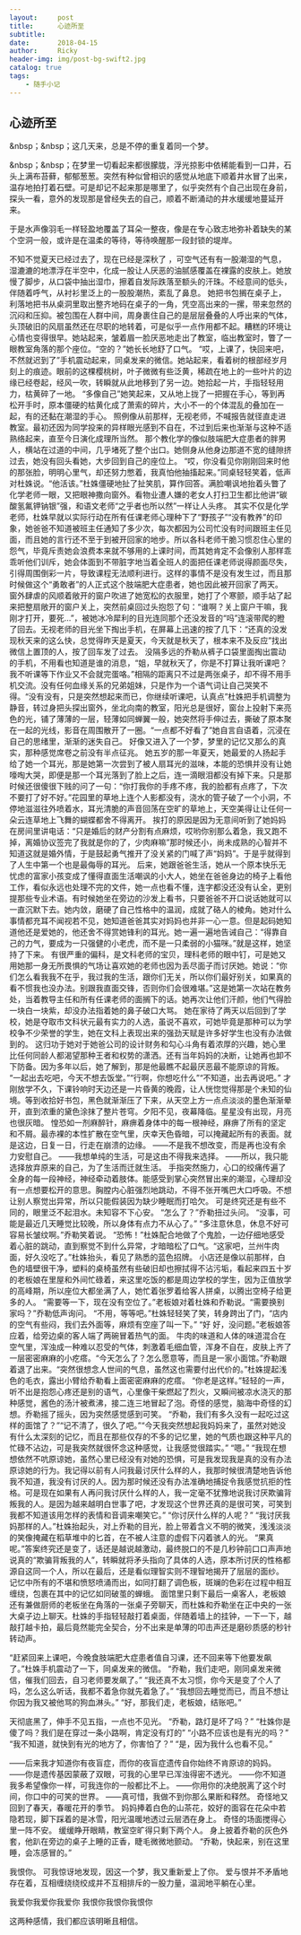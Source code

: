 ```yaml
---
layout:     post
title:      心迹所至
subtitle:   
date:       2018-04-15
author:     Ricky
header-img: img/post-bg-swift2.jpg
catalog: true
tags:
    - 随手小记
---
```


## 心迹所至
&nbsp；&nbsp；这几天来，总是不停的重复着同一个梦。
  
&nbsp；&nbsp；在梦里一切看起来都很朦胧，浮光掠影中依稀能看到一口井，石头上满布苔藓，郁郁葱葱。突然有种似曾相识的感觉从地底下顺着井水冒了出来，温存地拍打着石壁。可是却记不起来那是哪里了，似乎突然有个自己出现在身前，探头一看，意外的发现那是曾经失去的自己，顺着不断涌动的井水缓缓地蔓延开来。

  于是水声像羽毛一样轻盈地覆盖了耳朵一整夜，像是在专心致志地弥补着缺失的某个空洞一般，或许是在温柔的等待，等待唤醒那一段封锁的堤岸。
  
  不知不觉夏天已经过去了，现在已经是深秋了 ，可空气还有有一股潮湿的气息，湿漉漉的地漂浮在半空中，化成一股让人厌恶的油腻感覆盖在裸露的皮肤上。她放慢了脚步，从口袋中抽出湿巾，擦着自发际跌落至额头的汗珠。不经意间的低头，伴随着呼气，从衬衫里泛上的一股股潮热，紊乱了鼻息。
  她把书包搁在桌子上，利落地把书从桌洞里取出整齐地码在桌子的一角，凭空高出来的一摞，带来忽然的沉闷和压抑。被包围在人群中间，周身裹住自己的是层层叠叠的人呼出来的气体，头顶破旧的风扇虽然还在尽职的地转着，可是似乎一点作用都不起。糟糕的环境让心情也变得很早。她站起来，皱着眉一脸厌恶地走出了教室，临出教室时，瞥了一眼教室角落的那个座位。“空的？”她长长地舒了口气。
  “哎，上课了，快回来吧，不然就迟到了”手机震动起来，同桌发来的微信。她站起来，看着树的根部经岁月刻上的痕迹。眼前的这棵樱桃树，叶子微微有些泛黄，稀疏在地上的一些叶片的边缘已经卷起，经风一吹，转瞬就从此地移到了另一边。她拾起一片，手指轻轻用力，枯黄碎了一地。
  “多像自己”她笑起来，又从地上拢了一把握在手心，等到再松开手时，原本僵硬的枯黄化成了萧索的碎片，大小不一的个体混乱的叠加在一起，有的还黏在潮湿的手心。
  照例像从前那样，无视老师，不喊报告就径直走进教室。最初还因为同学投来的异样眼光感到不自在，不过到后来也渐渐与这种不适熟络起来，直至今日演化成理所当然。
  那个教化学的像似肢端肥大症患者的胖男人，横站在过道的中间，几乎堵死了整个出口。她侧身从他身边那道不宽的缝隙挤过去，她没有回头看她，大步回到自己的座位上。
  “哎，你没看见你刚刚回来时他的那张脸，明明心里气，却还努力憋着，我真怕他抽搐起来。”同桌轻轻笑着，低声对杜姝说。“他活该。”杜姝僵硬地扯了扯笑肌，算作回答。满脸嘲讽地抬着头瞥了化学老师一眼，又把眼神撒向窗外。看物业遭人嫌的老女人打扫卫生都比他讲“碳酸氢氟钾钠银”强，和语文老师“之乎者也所以然”一样让人头疼。
  其实不仅是化学老师，杜姝早就以实际行动在所有任课老师心理种下了“野孩子”“没有教养”的印象，她爸爸不知道被班主任通知了多少次，每次都因为公司忙没有时间跟班主任见面，而且她的言行还不至于到被开回家的地步。所以各科老师干脆习惯忍住心里的怨气，毕竟斥责她会浪费本来就不够用的上课时间，而其她肯定不会像别人那样乖乖听他们训斥，她会体面到不带脏字地当着全班人的面把任课老师说得颜面尽失，引得周围倒彩一片，导致课程无法顺利进行。这样的事情不是没有发生过，而且那时候做这个“勇敢者”的人正式这个肢端肥大症患者，她也因此被开回家了两天。
  窗外肆虐的风顺着敞开的窗户吹进了她宽松的衣服里，她打了个寒颤，顺手站了起来把整扇敞开的窗户关上，突然前桌回过头抱怨了句：“谁啊？关上窗户干嘛，我刚才打开，要死…”，被她冰冷犀利的目光连同那个还没发音的“吗”连滚带爬的瞪了回去。无视老师的目光坐下掏出手机，在屏幕上迅速的按了几下：“还真的没发现秋天来的这么快，总觉得昨天是夏天，今天就是秋天了，根本来不及反应”找出微信上置顶的人，按了回车发了过去。
  没隔多远的乔勒从裤子口袋里面掏出震动的手机，不用看也知道是谁的消息，“姐，早就秋天了，你是不打算让我听课吧？我不听课等下作业又不会就完蛋咯。”相隔的距离只不过是两张桌子，却不得不用手机交流。没有任何血缘关系的兄弟姐妹，只是作为一个语气词让自己哭笑不得。“没有没有，只是突然想起来而已，你继续听课吧，认真点”杜姝把手机调整为静音，转过身把头探出窗外，坐北向南的教室，阳光总是很好，窗台上投射下来亮色的光，铺了薄薄的一层，轻薄如同蝉翼一般，她突然将手伸过去，撕破了原本聚在一起的光线，影音在周围散开了一圈。“一点都不好看了”她自言自语着，沉浸在自己的思绪里，渐渐的迷失自己。
  好像又进入了一个梦，梦里的记忆又那么的真实，那种感觉席卷之前没有半点征兆。
  她五岁的那一年夏天，她最爱的人扬起手给了她一个耳光，那是她第一次尝到了被人扇耳光的滋味，本能的恐惧并没有让她嚎啕大哭，即便是那一个耳光落到了脸上之后，连一滴眼泪都没有掉下来。只是那时候还很傻很下贱的问了一句：“你打我你的手疼不疼，我的脸都有点疼了，下次不要打了好不好。”花园里的草地上连个人影都没有，浇水的管子破了一个小洞，不停地滋滋往外喷着水，耳光清脆的声音回荡在空旷的草地上，天空美得让让任何一朵云连草地上飞舞的蝴蝶都舍不得离开。
  挨打的原因是因为无意间听到了她妈妈在房间里讲电话：“只是婚后的财产分割有点麻烦，哎哟你别那么着急，我又跑不掉，离婚协议签完了我就是你的了，少肉麻嘛”那时候还小，尚未成熟的心智并不知道这就是婚外情，于是鼓起勇气推开了没关紧的门喊了声“妈妈”。于是乎就得到了人生中第一个也是最侮辱的耳光。
  后来，她跟爸爸生活，她从一个原本快乐无忧虑的富家小孩变成了懂得直面生活嘲讽的小大人，她坐在爸爸身边的椅子上看他工作，看似永远也处理不完的文件，她一点也看不懂，连字都没还没有认全，更别提那些专业术语。有时候她坐在旁边的沙发上看书，只要爸爸不开口说话她就可以一直沉默下去。她内敛，磨硬了自己性格中的温润，成就了硌人的棱角。她对什么事情都充耳不闻视若不见，她知道爸爸其实对妈妈也并非一心一意。但是起码她知道他还是爱她的，他还舍不得赏她锋利的耳光。她一遍一遍地告诫自己：“得靠自己的力气，要成为一只强健的小老虎，而不是一只柔弱的小猫咪。”就是这样，她坚持了下来。
  有很严重的偏科，是文科老师的宝贝，理科老师的眼中钉，可是她又用她那一身无所畏惧的气场让喜欢她的老师也因为丢尽面子而讨厌她。她说：“你们怎么看我我不在乎，我过我的生活，跟你们无关，所以你们最好别关，如果真的看不惯我也没办法。别跟我直面交锋，否则你们会很难堪。”这是她第一次站在教务处，当着教导主任和所有任课老师的面搁下的话。她再次让他们汗颜，他们气得脸一块白一块紫，却没办法指着她的鼻子破口大骂。
  她在家待了两天以后回到了学校，她是夺取市文科状元最有实力的人选，虽说不喜欢，可她毕竟是那种可以为学校争不少荣誉的学生，她在文科上表现出来的强劲天赋是许多好学生也没有办法做到的。
  这归功于她对于她爸公司的设计财务和勾心斗角有着浓厚的兴趣，她心里比任何同龄人都渴望那种王者和权势的潇洒。还有当年妈妈的决断，让她再也卸不下防备。因为多年以后，她了解到，那是他最瞧不起最厌恶最不能原谅的背叛。
  “一起出去吃吧，今天不想去饭堂。”“行啊，你想吃什么”“不知道，出去再说吧。”
  才刚放学不久，下课铃响时天边还是一片昏黄的晚霞，让人恍惚觉得那是个未知的仙境。等到收拾好书包，黑色就渐渐压了下来，从天空上方一点点淡淡的墨色渐渐晕开，直到浓重的黛色涂抹了整片苍穹。夕阳不见，夜幕降临。星星没有出现，月亮也很灰暗。
  惶恐如一剂麻醉针，麻痹着身体中的每一根神经，麻痹了所有的坚定和不屑。最赤裸的本性扩散在空气里，庆幸天色昏暗，可以掩藏起所有的表面。就是这边，日复一日，行走在崩溃的边缘。
  ——不是我不想改变，而是再也没有余力安慰自己。
  ——我想单纯的生活，可是这由不得我来选择。
  ——所以，我只能选择放弃原来的自己，为了生活而迁就生活。
  手指突然施力，心口的绞痛传遍了全身的每一段神经，神经牵动着肢体。能感受到掌心突然冒出来的潮湿，心理却没有一点想要松开的意思。胸膛内心脏强烈地跳动，不得不张开嘴巴大口呼吸。不想让别人察觉出异常，所以只能假装因为缺少睡眠而打哈欠。
  可是终究还是有些不同的，眼里泛不起泪水。未知容不下心安。
  “怎么了？”乔勒扭过头问。
  “没事，可能是最近几天睡觉比较晚，所以身体有点力不从心了。”
  “多注意休息，休息不好可容易长皱纹啊。”乔勒笑着说。
  “恐怖！”杜姝配合地做了个鬼脸，一边仔细地感受着心脏的跳动，直到察觉不到什么异常，才暗暗松了口气。“这家吧，兰州牛肉面，好久没吃了。”杜姝抬头，看见了熟悉的蓝色招牌。
  小店还是像以前那样，白色的墙壁很干净，塑料的桌椅虽然有些破旧却也擦拭得不沾污垢，看起来四五十岁的老板娘在里屋和外间忙碌着，来这里吃饭的都是周边学校的学生，因为正值放学的高峰期，所以座位大都坐满了人，她忙着张罗着给客人拼桌，以腾出空椅子给更多的人。
  “需要等一下，现在没有空位了。”老板娘对着杜姝和乔勒说。“需要换别家吗？”乔勒低声询问。
  “不用，等等吧。”杜姝轻轻笑了笑，转身跨出了门，“店内的空气有些闷，我们去外面等，麻烦有空座了叫一下。”
  “好 好，没问题。”老板娘答应着，给旁边桌的客人端了两碗冒着热气的面。
  牛肉的味道和人体的味道混合在空气里，浑浊成一种难以忍受的气体，刺激着毛细血管，浑身不自在，皮肤上齐了一层密密麻麻的小疙瘩。“今天怎么了？怎么愿意等，而且是一家小面馆。”乔勒跟着退了出来。“突然很想念人世间的气息，虽然这也需要付出代价的。”杜姝提起浅色的毛衣，露出小臂给乔勒看上面密密麻麻的疙瘩。
  “你老是这样。”轻轻的一声，听不出是抱怨心疼还是别的语气，心里像干柴燃起了烈火，又瞬间被凉水浇灭的那种感觉，酱色的汤汁被煮沸，接二连三地冒起了泡。奇怪的感觉，脑海中奇怪的幻想。乔勒摇了摇头，因为突然感觉感到可笑。
  “乔勒，我们有多久没有一起吃过这样的面馆了？”“记不清了，很久了吧。”“今天我突然想起我妈妈来了，虽然对她没有什么太深刻的记忆，而且在那些仅存的不多的记忆里，她的气质也跟这种平凡的忙碌不沾边，可是我突然就很怀念这种感觉，让我感觉很踏实。”
  “嗯。”
  “我现在想想依然不吭原谅她，虽然心里已经没有对她的恐惧，可是我发现我是真的没有办法原谅她的行为。我记得以前有人问我最讨厌什么样的人，我那时候很清楚地告诉他我不知道，我没有讨厌的人。因为那时候还没有办法准确地捕捉令我感觉抗拒的性格。可是现在如果有人再问我讨厌什么样的人，我一定毫不犹豫地说我讨厌欺骗背叛我的人。是因为越来越明白世事了吧，才发现这个世界还真的是很可笑，可笑到我都不知道该用怎样的表情和音调来嘲笑它。”
  “你讨厌什么样的人呢？”
  “我讨厌我妈那样的人。”杜姝抬起头，对上乔勒的目光，脸上带着含义不明的微笑，浅浅淡淡的笑像掩藏在稻草堆中的匕首，在不被人注意的虚假下闪着骇人的光。
  “果真呢。”答案终究还是变了，话还是越说越激动，最终脱口的不是几秒钟前口口声声地说真的“欺骗背叛我的人”，转瞬就将矛头指向了具体的人选，原本所讨厌的性格都源自这同一个人，所以在最后，还是看似理智实则不理智地揭开了层层的面纱。
  记忆中所有的不堪和愤怒喷涌而出，如同打翻了调色板，斑斓的色彩在过程中相互缠绕，包裹在其中的记忆如同破茧的蝉蛾。
  面馆里只剩下最后一桌客人，老板娘还有兼做厨师的老板坐在角落的一张桌子旁聊天，而杜姝和乔勒坐在正中央的一张大桌子边上聊天。杜姝的手指轻轻敲打着桌面，伴随着墙上的挂钟，一下一下，越敲打越卡拍，最后竟然能完全契合，分不出来是单薄的叩击声还是磨砂质感的秒针转动声。

  “赶紧回来上课吧，今晚食肢端肥大症患者值自习课，还不回来等下他要发飙了。”杜姝手机震动了一下，同桌发来的微信。
  “乔勒，我们走吧，刚同桌发来微信，催我们回去，自习老师要发飙了。”
  “我还真不太习惯，你今天是变了个人了吗，怎么这么听话，我都不着急你就先着急了。”
  “我想回去睡觉而已，而且不想让你因为我又被他骂的狗血淋头。”
  “好，那我们走，老板娘，结账吧。”

  天彻底黑了，伸手不见五指，一点也不见光。
  “乔勒，路灯是坏了吗？”
  “杜姝你是傻了吗？我们是在穿过一条小路啊，肯定没有灯的”
  “小路不应该也是有光的吗？”
  “我不知道，就快到有光的地方了，你害怕了？”
  “是，因为我什么也看不见。”

——后来我才知道你有夜盲症，而你的夜盲症遗传自你始终不肯原谅的妈妈。
——你是遗传基因蒙蔽了双眼，可我的心里早已浑浊得密不透光。
——你不知道我多希望像你一样，可我连你的一般都比不上。
——你用你的决绝脱离了这个时间，你口中的可笑的世界。
——真可惜，我做不到你那么果断和释然。
奇怪地又回到了春天，春暖花开的季节。
妈妈捧着白色的山茶花，姣好的面容在花朵中若隐若现，脚下踩着的是冰雪，阳光温暖地透过云层洒在身上。
奇怪的场面搅得心里一阵不安。
缓缓睁开眼睛，教室空旷得只剩下两个人。
身上披着乔勒的灰色外套，他趴在旁边的桌子上睡的正香，睫毛微微地颤动。
“乔勒，快起来，别在这里睡，会冻感冒的。”

我恨你。
可我惊讶地发现，因这一个梦，我又重新爱上了你。
爱与恨并不矛盾地存在着，互相缠绕绕绞成并不互相排斥的一股力量，温润地平躺在心里。

我爱你我爱你我爱你
我恨你我恨你我恨你

这两种感情，我们都应该明晰且相信。

 

